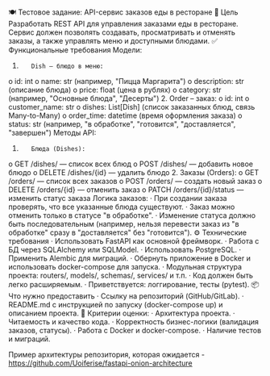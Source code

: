 🍽️ Тестовое задание: API-сервис заказов еды в ресторане
📌 Цель
Разработать REST API для управления заказами еды в ресторане. Сервис должен позволять создавать, просматривать и отменять заказы, а также управлять меню и доступными блюдами.
✅ Функциональные требования
Модели:
1.        Dish – блюдо в меню:
o   id: int
o   name: str (например, "Пицца Маргарита")
o   description: str (описание блюда)
o   price: float (цена в рублях)
o   category: str (например, "Основные блюда", "Десерты")
2.        Order – заказ:
o   id: int
o   customer_name: str
o   dishes: List[Dish] (список заказанных блюд, связь Many-to-Many)
o   order_time: datetime (время оформления заказа)
o   status: str (например, "в обработке", "готовится", "доставляется", "завершен")
Методы API:
1.        Блюда (Dishes):
o   GET /dishes/ — список всех блюд
o   POST /dishes/ — добавить новое блюдо
o   DELETE /dishes/{id} — удалить блюдо
2.        Заказы (Orders):
o   GET /orders/ — список всех заказов
o   POST /orders/ — создать новый заказ
o   DELETE /orders/{id} — отменить заказ
o   PATCH /orders/{id}/status — изменить статус заказа
Логика заказов:
·           При создании заказа проверять, что все указанные блюда существуют.
·           Заказ можно отменить только в статусе "в обработке".
·           Изменение статуса должно быть последовательным (например, нельзя перевести заказ из "в обработке" сразу в "доставляется" без "готовится").
⚙️ Технические требования
·           Использовать FastAPI как основной фреймворк.
·           Работа с БД через SQLAlchemy или SQLModel.
·           Использовать PostgreSQL.
·           Применить Alembic для миграций.
·           Обернуть приложение в Docker и использовать docker-compose для запуска.
·           Модульная структура проекта: routers/, models/, schemas/, services/  и т.п.
·           Код должен быть легко расширяемым.
·           Приветствуется: логгирование, тесты (pytest).
📦 Что нужно предоставить
·           Ссылку на репозиторий (GitHub/GitLab).
·           README.md с инструкцией по запуску (docker-compose up) и описанием проекта.
🧠 Критерии оценки:
·           Архитектура проекта.
·           Читаемость и качество кода.
·           Корректность бизнес-логики (валидация заказов, статусы).
·           Работа с Docker и docker-compose.
·           Наличие тестов и миграций.
 
 
Пример архитектуры репозитория,  которая ожидается - https://github.com/Uoiferise/fastapi-onion-architecture